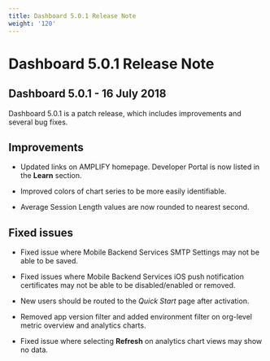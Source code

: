 ```yaml
---
title: Dashboard 5.0.1 Release Note
weight: '120'
---
```


# Dashboard 5.0.1 Release Note

## Dashboard 5.0.1 - 16 July 2018

Dashboard 5.0.1 is a patch release, which includes improvements and several bug fixes.

## Improvements

* Updated links on AMPLIFY homepage. Developer Portal is now listed in the **Learn** section.

* Improved colors of chart series to be more easily identifiable.

* Average Session Length values are now rounded to nearest second.

## Fixed issues

* Fixed issue where Mobile Backend Services SMTP Settings may not be able to be saved.

* Fixed issues where Mobile Backend Services iOS push notification certificates may not be able to be disabled/enabled or removed.

* New users should be routed to the _Quick Start_ page after activation.

* Removed app version filter and added environment filter on org-level metric overview and analytics charts.

* Fixed issue where selecting **Refresh** on analytics chart views may show no data.
